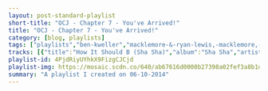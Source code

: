 ```yaml
---
layout: post-standard-playlist
short-title: "OCJ - Chapter 7 - You've Arrived!"
title: "OCJ - Chapter 7 - You've Arrived!"
category: [blog, playlists]
tags: ["playlists","ben-kweller","macklemore-&-ryan-lewis,-macklemore,-ryan-lewis,-ray-dalton","the-futureheads","ratatat","avicii","future-islands","bear-hands","tune-yards","the-griswolds","animal-collective","faul-&-wad,-pnau","blue-swede","george-baker-selection","david-bowie","less-than-jake","the-rapture","reel-big-fish","the-hives","reel-big-fish","franz-ferdinand","beulah","the-get-up-kids","bob-dylan"]
tracks: [{"title":"How It Should B (Sha Sha)","album":"Sha Sha","artists":"Ben Kweller"},{"title":"Can't Hold Us (feat. Ray Dalton)","album":"The Heist","artists":"Macklemore & Ryan Lewis, Macklemore, Ryan Lewis, Ray Dalton"},{"title":"Hounds of Love","album":"The Futureheads","artists":"The Futureheads"},{"title":"Wildcat","album":"Classics","artists":"Ratatat"},{"title":"Wake Me Up","album":"Wake Me Up","artists":"Avicii"},{"title":"Spirit","album":"Singles","artists":"Future Islands"},{"title":"Giants","album":"Giants","artists":"Bear Hands"},{"title":"Water Fountain","album":"Water Fountain","artists":"Tune-Yards"},{"title":"Beware the Dog","album":"Beware the Dog","artists":"The Griswolds"},{"title":"Lion In A Coma","album":"Merriweather Post Pavilion","artists":"Animal Collective"},{"title":"Changes","album":"Changes","artists":"Faul & Wad, PNAU"},{"title":"Hooked On A Feeling","album":"Reservoir Dogs (Original Motion Picture Soundtrack)","artists":"Blue Swede"},{"title":"Little Green Bag","album":"Reservoir Dogs (Original Motion Picture Soundtrack)","artists":"George Baker Selection"},{"title":"Queen Bitch","album":"The Life Aquatic With Steve Zissou","artists":"David Bowie"},{"title":"Last One Out Of Liberty City","album":"Hello Rockview","artists":"Less Than Jake"},{"title":"Pieces Of The People We Love","album":"Pieces Of The People We Love","artists":"The Rapture"},{"title":"Take On Me","album":"BASEketball - The Original Motion Picture Soundtrack","artists":"Reel Big Fish"},{"title":"Main Offender","album":"Your New Favourite Band","artists":"The Hives"},{"title":"Authority Song","album":"Fame, Fortune, And Fornication","artists":"Reel Big Fish"},{"title":"Treason! Animals.","album":"Right Thoughts, Right Words, Right Action (Deluxe Edition)","artists":"Franz Ferdinand"},{"title":"A Good Man Is Easy To Kill","album":"The Coast Is Never Clear","artists":"Beulah"},{"title":"Martyr Me","album":"Guilt Show","artists":"The Get Up Kids"},{"title":"Don't Think Twice, It's All Right - Witmark Demo - 1963","album":"No Direction Home: Bootleg Volume 7 (Movie Soundtrack)","artists":"Bob Dylan"}]
playlist-id: 4PjdRiyUYhkX9FizgCJCjd
playlist-img: https://mosaic.scdn.co/640/ab67616d0000b27398a02fef3a8b1d80a0f164ecab67616d0000b273cbd0b46ec548e931d4674040ab67616d0000b273df2f9e052a60439d3f0bbd4fab67616d0000b273e2eac6132cf6ce947b1bf730
summary: "A playlist I created on 06-10-2014"
---
```

